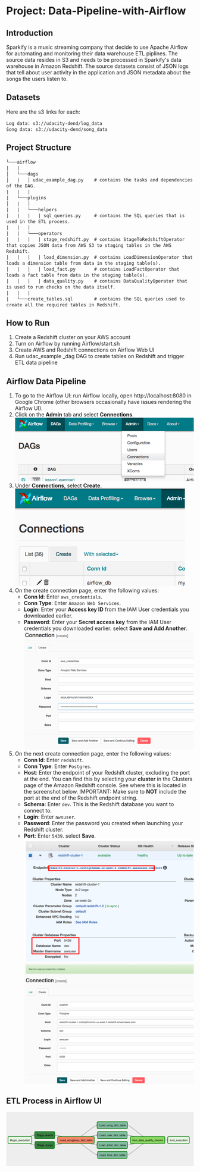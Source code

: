 # Project: Data-Pipeline-with-Airflow
## Introduction
Sparkify is a music streaming company that decide to use Apache Airflow for automating and monitoring their data warehouse ETL piplines. The source data resides in S3 and needs to be processed in Sparkify's data warehouse in Amazon Redshift. The source datasets consist of JSON logs that tell about user activity in the application and JSON metadata about the songs the users listen to.
## Datasets
Here are the s3 links for each:
```
Log data: s3://udacity-dend/log_data
Song data: s3://udacity-dend/song_data
```
## Project Structure
```
└───airflow                      
|   |               
│   └───dags                     
│   |   │ udac_example_dag.py    # contains the tasks and dependencies of the DAG. 
|   |   |
|   └───plugins
│   |   │  
|   |   └───helpers
|   |   |   | sql_queries.py     # contains the SQL queries that is used in the ETL process.
|   |   |
|   |   └───operators
|   |   |   | stage_redshift.py  # contains StageToRedshiftOperator that copies JSON data from AWS S3 to staging tables in the AWS Redshift. 
|   |   |   | load_dimension.py  # contains LoadDimensionOperator that loads a dimension table from data in the staging table(s).
|   |   |   | load_fact.py       # contains LoadFactOperator that loads a fact table from data in the staging table(s).
|   |   |   | data_quality.py    # contains DataQualityOperator that is used to run checks on the data itself.
|   |   |
|   └───create_tables.sql        # contains the SQL queries used to create all the required tables in Redshift.
```
## How to Run
1. Create a Redshift cluster on your AWS account
2. Turn on Airflow by running Airflow/start.sh
3. Create AWS and Redshift connections on Airflow Web UI
4. Run udac_example _dag DAG to create tables on Redshift and trigger ETL data pipeline
## Airflow Data Pipeline
1. To go to the Airflow UI: run Airflow locally, open http://localhost:8080 in Google Chrome (other browsers occasionally have issues rendering the Airflow UI).
2. Click on the **Admin** tab and select **Connections**.
![image](https://github.com/cc59chong/Data-Pipeline-Airflow/blob/main/images/admin-connections.png)<br>
3. Under **Connections**, select **Create**.
![image](https://github.com/cc59chong/Data-Pipeline-Airflow/blob/main/images/create-connection.png)<br>
4. On the create connection page, enter the following values:
   * **Conn Id**: Enter ```aws_credentials```.
   * **Conn Type**: Enter ```Amazon Web Services```.
   * **Login**: Enter your **Access key ID** from the IAM User credentials you downloaded earlier.
   * **Password**: Enter your **Secret access key** from the IAM User credentials you downloaded earlier.
select **Save and Add Another**.
![image](https://github.com/cc59chong/Data-Pipeline-Airflow/blob/main/images/connection-aws-credentials.png)<br>
5. On the next create connection page, enter the following values:
   * **Conn Id**: Enter ```redshift```.
   * **Conn Type**: Enter ```Postgres```.
   * **Host**: Enter the endpoint of your Redshift cluster, excluding the port at the end. You can find this by selecting your **cluster** in the Clusters page of the Amazon Redshift console. See where this is located in the screenshot below. IMPORTANT: Make sure to **NOT** include the port at the end of the Redshift endpoint string.
   * **Schema**: Enter ```dev```. This is the Redshift database you want to connect to.
   * **Login**: Enter ```awsuser```.
   * **Password**: Enter the password you created when launching your Redshift cluster.
   * **Port**: Enter ```5439```.
select **Save**.
![image](https://github.com/cc59chong/Data-Pipeline-Airflow/blob/main/images/cluster-details.png)<br>
![image](https://github.com/cc59chong/Data-Pipeline-Airflow/blob/main/images/connection-redshift.png)<br>
## ETL Process in Airflow UI
![image](https://github.com/cc59chong/Data-Pipeline-Airflow/blob/main/images/Working%20DAG%20with%20correct%20task%20dependencies.png)<br>

